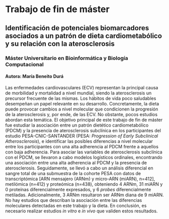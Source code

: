 # Trabajo de fin de máster
## Identificación de potenciales biomarcadores asociados a un patrón de dieta cardiometabólico y su relación con la aterosclerosis
### Máster Universitario en Bioinformática y Biología Computacional
#### Autora: María Beneito Durá
Las enfermedades cardiovasculares (ECV) representan la principal causa de morbilidad y mortalidad a nivel mundial, siendo la aterosclerosis un precursor frecuente de las mismas. Los hábitos de vida poco saludables desempeñan un papel relevante en su desarrollo. Concretamente, la dieta puede provocar cambios a nivel molecular que condicionen la progresión de la aterosclerosis y, por ende, de las ECV. No obstante, pocos estudios abordan esta temática. El objetivo principal de este trabajo de fin de máster fue estudiar la asociación entre un patrón dietético cardiometabólico (PDCM) y la presencia de aterosclerosis subclínica en los participantes del estudio PESA-CNIC-SANTANDER (PESA: _Progression of Early Subclinical Atherosclerosis_), e identificar las posibles diferencias a nivel molecular entre los participantes con una alta adherencia al PDCM frente a aquellos con baja adherencia. Para asociar las variables de aterosclerosis subclínica con el PDCM, se llevaron a cabo modelos logísticos ordinales, encontrando una asociación entre una alta adherencia al PDCM y la presencia de aterosclerosis. Seguidamente, se llevó a cabo un análisis diferencial en sangre total de una submuestra de la cohorte PESA con datos de transcriptómica [ARN mensajero (ARNm) y micro-ARN (miARN), n=412], metilómica (n=412) y proteómica (n=438), obteniendo 4 ARNm, 31 miARN y 0 proteínas diferencialmente expresados, y 6 _probes_ diferencialmente metiladas. Adicionalmente, 3 ARNm resultaron ser ARNm diana de 9 miARN. No hay estudios que describan la asociación entre las diferencias moleculares detectadas en este trabajo y la dieta. En conclusión, es necesario realizar estudios _in vitro_ e _in vivo_ que validen estos resultados.
